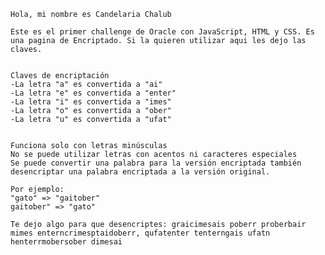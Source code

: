     Hola, mi nombre es Candelaria Chalub
    
    Este es el primer challenge de Oracle con JavaScript, HTML y CSS. Es una pagina de Encriptado. Si la quieren utilizar aqui les dejo las claves.


    Claves de encriptación
    -La letra "a" es convertida a "ai"
    -La letra "e" es convertida a "enter"
    -La letra "i" es convertida a "imes"
    -La letra "o" es convertida a "ober"
    -La letra "u" es convertida a "ufat"


    Funciona solo con letras minúsculas
    No se puede utilizar letras con acentos ni caracteres especiales
    Se puede convertir una palabra para la versión encriptada también desencriptar una palabra encriptada a la versión original.

    Por ejemplo:
    "gato" => "gaitober"
    gaitober" => "gato"

    Te dejo algo para que desencriptes: graicimesais poberr proberbair mimes enterncrimesptaidoberr, qufatenter tenterngais ufatn henterrmobersober dimesai